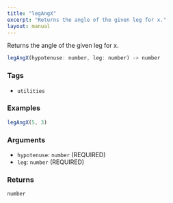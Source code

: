 ```yaml
---
title: "legAngX"
excerpt: "Returns the angle of the given leg for x."
layout: manual
---
```


Returns the angle of the given leg for x.



```js
legAngX(hypotenuse: number, leg: number) -> number
```

### Tags

* `utilities`

### Examples

```js
legAngX(5, 3)
```

### Arguments

* `hypotenuse`: `number` (REQUIRED)
* `leg`: `number` (REQUIRED)

### Returns

`number`



